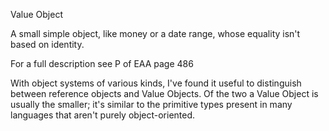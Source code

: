 ﻿Value Object

A small simple object, like money or a date range, whose equality isn't based on identity.

For a full description see P of EAA page 486

With object systems of various kinds, I've found it useful to distinguish between reference objects and Value Objects. Of the two a Value Object is usually the smaller; it's similar to the primitive types present in many languages that aren't purely object-oriented.